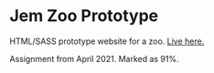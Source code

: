 # Jem Zoo Prototype

HTML/SASS prototype website for a zoo. [Live here.](https://sampalmer.co.uk/Jem-Zoo-Prototype/)

Assignment from April 2021. Marked as 91%.
